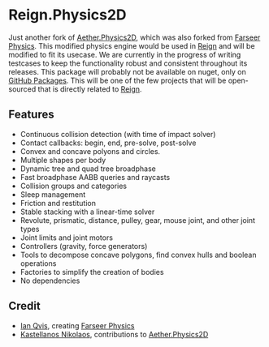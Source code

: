 # Reign.Physics2D

Just another fork of [Aether.Physics2D](https://github.com/tainicom/Aether.Physics2D), which was also forked from [Farseer Physics](https://github.com/Genbox/VelcroPhysics). This modified physics engine would be used in [Reign](https://reigngame.net) and will be modified to fit its usecase. We are currently in the progress of writing testcases to keep the functionality robust and consistent throughout its releases. This package will probably not be available on nuget, only on [GitHub Packages](https://docs.github.com/en/packages/working-with-a-github-packages-registry/working-with-the-nuget-registry). This will be one of the few projects that will be open-sourced that is directly related to [Reign](https://reigngame.net).

## Features

 - Continuous collision detection (with time of impact solver)
 - Contact callbacks: begin, end, pre-solve, post-solve
 - Convex and concave polyons and circles.
 - Multiple shapes per body
 - Dynamic tree and quad tree broadphase
 - Fast broadphase AABB queries and raycasts
 - Collision groups and categories
 - Sleep management
 - Friction and restitution
 - Stable stacking with a linear-time solver
 - Revolute, prismatic, distance, pulley, gear, mouse joint, and other joint types
 - Joint limits and joint motors
 - Controllers (gravity, force generators)
 - Tools to decompose concave polygons, find convex hulls and boolean operations
 - Factories to simplify the creation of bodies
 - No dependencies

## Credit

 - [Ian Qvis](https://github.com/Genbox), creating [Farseer Physics](https://github.com/Genbox/VelcroPhysics)
 - [Kastellanos Nikolaos](https://github.com/nkast), contributions to [Aether.Physics2D](https://github.com/tainicom/Aether.Physics2D)
